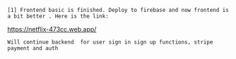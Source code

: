 `[1] Frontend basic is finished. Deploy to firebase and now frontend is a bit better . Here is the link: `

https://netflix-473cc.web.app/

`Will continue backend  for user sign in sign up functions, stripe payment and auth`
